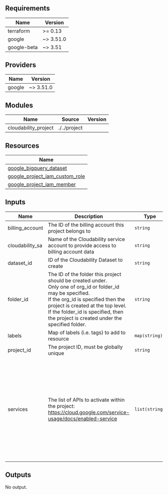 # 

<!-- BEGINNING OF PRE-COMMIT-TERRAFORM DOCS HOOK -->
## Requirements

| Name | Version |
|------|---------|
| terraform | >= 0.13 |
| google | ~> 3.51.0 |
| google-beta | ~> 3.51 |

## Providers

| Name | Version |
|------|---------|
| google | ~> 3.51.0 |

## Modules

| Name | Source | Version |
|------|--------|---------|
| cloudability_project | ./../project |  |

## Resources

| Name |
|------|
| [google_bigquery_dataset](https://registry.terraform.io/providers/hashicorp/google/3.51.0/docs/resources/bigquery_dataset) |
| [google_project_iam_custom_role](https://registry.terraform.io/providers/hashicorp/google/3.51.0/docs/resources/project_iam_custom_role) |
| [google_project_iam_member](https://registry.terraform.io/providers/hashicorp/google/3.51.0/docs/resources/project_iam_member) |

## Inputs

| Name | Description | Type | Default | Required |
|------|-------------|------|---------|:--------:|
| billing\_account | The ID of the billing account this project belongs to | `string` | n/a | yes |
| cloudability\_sa | Name of the Cloudability service account to provide access to billing account data | `string` | n/a | yes |
| dataset\_id | ID of the Cloudability Dataset to create | `string` | n/a | yes |
| folder\_id | The ID of the folder this project should be created under.<br>  Only one of org\_id or folder\_id may be specified.<br>  If the org\_id is specified then the project is created at the top level.<br>  If the folder\_id is specified, then the project is created under the specified folder. | `string` | `""` | no |
| labels | Map of labels (i.e. tags) to add to resource | `map(string)` | n/a | yes |
| project\_id | The project ID, must be globally unique | `string` | n/a | yes |
| services | The list of APIs to activate within the project: https://cloud.google.com/service-usage/docs/enabled-service | `list(string)` | <pre>[<br>  "serviceusage.googleapis.com",<br>  "compute.googleapis.com",<br>  "logging.googleapis.com",<br>  "bigquery.googleapis.com",<br>  "cloudresourcemanager.googleapis.com",<br>  "cloudbilling.googleapis.com",<br>  "iam.googleapis.com",<br>  "admin.googleapis.com",<br>  "storage-api.googleapis.com",<br>  "monitoring.googleapis.com",<br>  "compute.googleapis.com"<br>]</pre> | no |

## Outputs

No output.
<!-- END OF PRE-COMMIT-TERRAFORM DOCS HOOK -->
